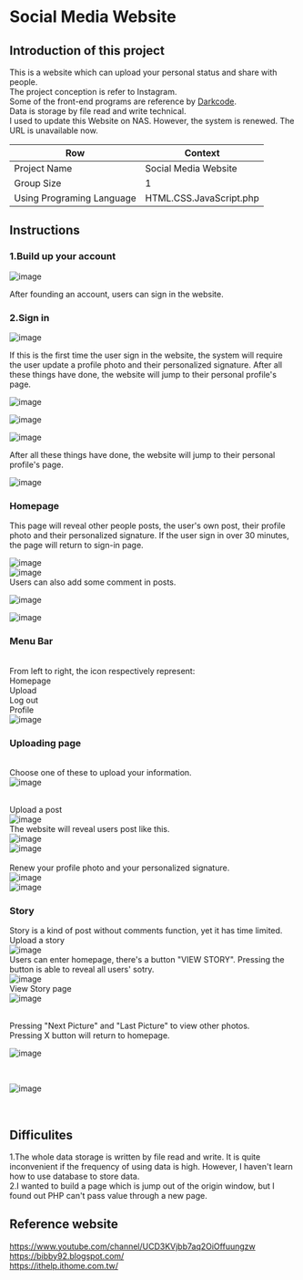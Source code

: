 # Social Media Website

## Introduction of this project

This is a website which can upload your personal status and share with people.</br>
The project conception is refer to Instagram.</br>
Some of the front-end programs are reference by [Darkcode](https://www.youtube.com/channel/UCD3KVjbb7aq2OiOffuungzw).</br>
Data is storage by file read and write technical.</br>
I used to update this Website on NAS. However, the system is renewed. The URL is unavailable now.</br>

Row | Context
-----|--------
 Project Name |  Social Media Website
 Group Size |  1
 Using Programing Language | HTML.CSS.JavaScript.php

## Instructions

### 1.Build up your account
![image](https://user-images.githubusercontent.com/47874829/131625154-1def3c51-98b6-495b-b843-f5ad09a9ede0.png)

After founding an account, users can sign in the website.

### 2.Sign in

![image](https://user-images.githubusercontent.com/47874829/131626266-321de2c1-3497-4495-ab11-4c3314e11ce4.png)

If this is the first time the user sign in the website, the system will require the user update a profile photo and their personalized signature. 
After all these things have done, the website will jump to their personal profile's page.

![image](https://user-images.githubusercontent.com/47874829/131626285-ed928b96-9a47-4a7b-a0ca-298e0c321173.png)

![image](https://user-images.githubusercontent.com/47874829/131626302-ee76855e-34e2-4a62-81ea-a6cf79b857fe.png)

![image](https://user-images.githubusercontent.com/47874829/131626977-59acfca4-694a-485a-8616-642aea5835e3.png)</br>


After all these things have done, the website will jump to their personal profile's page.


![image](https://user-images.githubusercontent.com/47874829/131626984-9d965c3b-0c06-48ce-af81-e472e7d3e4aa.png)

### Homepage
This page will reveal other people posts, the user's own post, their profile photo and their personalized signature.
If the user sign in over 30 minutes, the page will return to sign-in page.

![image](https://user-images.githubusercontent.com/47874829/131627625-8d984a01-3395-4c07-80a9-ade818ffef3a.png)
</br>
![image](https://user-images.githubusercontent.com/47874829/131627637-688618bd-92f4-4084-9e60-f27838c7e130.png)
</br>
Users can also add some comment in posts.</br>

![image](https://user-images.githubusercontent.com/47874829/131627801-c5e0b09a-bf1c-403a-bea6-693b75590253.png)


![image](https://user-images.githubusercontent.com/47874829/131627810-ee4ebd28-2a12-424d-947d-e34dd0dd6ab6.png)

### Menu Bar
</br>From left to right, the icon respectively represent:
</br>Homepage
</br>Upload
</br>Log out
</br>Profile
</br>
![image](https://user-images.githubusercontent.com/47874829/131628114-9de6d671-3b2a-468b-9706-99ed08b2100d.png)

### Uploading page
</br>Choose one of these to upload your information.
</br>
![image](https://user-images.githubusercontent.com/47874829/131628583-ed5a35e0-45c9-4b13-a1cf-3b31f1285a24.png)

</br>Upload a post</br>
![image](https://user-images.githubusercontent.com/47874829/131628910-e52814b5-f8cd-4b3e-bc51-d8775d2312ba.png)</br>
The website will reveal users post like this.</br>
![image](https://user-images.githubusercontent.com/47874829/131628921-0cbe7a82-3d5d-45fe-bffd-5eaec712cf5d.png)</br>
![image](https://user-images.githubusercontent.com/47874829/131628930-b7b6b9e0-ea66-4571-b00d-fdd31a9cde30.png)</br>
</br>Renew your profile photo and your personalized signature.</br>
![image](https://user-images.githubusercontent.com/47874829/131629324-8e1386f0-ad27-469a-8bbe-65caf8715b45.png)
</br>
![image](https://user-images.githubusercontent.com/47874829/131629338-e47c61a5-88d0-4518-bdf3-0cd74cd750e2.png)


### Story
Story is a kind of post without comments function, yet it has time limited.</br>
Upload a story</br>
![image](https://user-images.githubusercontent.com/47874829/131629948-4e7f228b-3089-40f0-bd7f-1bf12073d933.png)
</br>
Users can enter homepage, there's a button "VIEW STORY". Pressing the button is able to reveal all users' sotry.
</br>
![image](https://user-images.githubusercontent.com/47874829/131629971-a66587a0-abc5-4df2-8a4d-3539120ecaa7.png)
</br>
View Story page
</br>
![image](https://user-images.githubusercontent.com/47874829/131630226-d2f30ee1-b723-4b24-b662-4a100f8318dd.png)

</br>
Pressing "Next Picture" and "Last Picture" to view other photos.</br>
Pressing X button will return to homepage.
</br>

![image](https://user-images.githubusercontent.com/47874829/131630354-f89c6d8e-b7ac-40b1-9ac5-27903bfba906.png)

</br>

![image](https://user-images.githubusercontent.com/47874829/131631867-78d3950c-cae3-4fb0-b8ca-0c5568329295.png)

</br>

## Difficulites
1.The whole data storage is written  by file read and write. It is quite inconvenient if the frequency of using data is high. However, I haven't learn how to use database to store data.</br>
2.I wanted to build a page which is jump out of the origin window, but I found out PHP can't pass value through a new page.</br>

## Reference website
https://www.youtube.com/channel/UCD3KVjbb7aq2OiOffuungzw</br>
https://bibby92.blogspot.com/</br>
https://ithelp.ithome.com.tw/</br>





